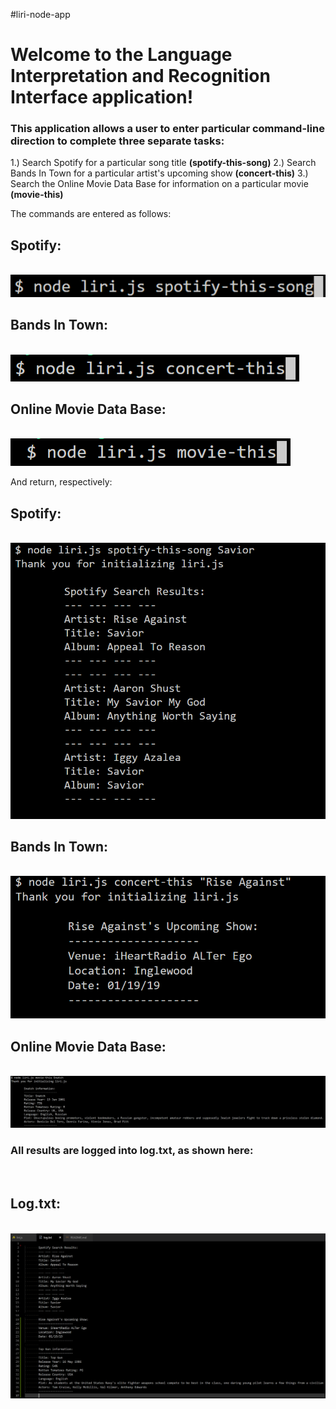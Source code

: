 #liri-node-app
<h1>Welcome to the Language Interpretation and Recognition Interface application!</h1>

<h3>This application allows a user to enter particular command-line direction to complete three separate tasks:</h3>
  1.) Search Spotify for a particular song title <b>(spotify-this-song)</b>
  2.) Search Bands In Town for a particular artist's upcoming show <b>(concert-this)</b>
  3.) Search the Online Movie Data Base for information on a particular movie <b>(movie-this)</b>

The commands are entered as follows:<br>
<h2>Spotify:</h2><br>
<img src="./images/spotify-command.png"><br>
<h2>Bands In Town:</h2><br>
<img src="./images/bit-command.png"><br>
<h2>Online Movie Data Base:</h2><br>
<img src="./images/omdb-command.png"><br>

And return, respectively:<br>

<h2>Spotify:</h2><br>
<img src="./images/spotify-result.png"><br>
<h2>Bands In Town:</h2><br>
<img src="./images/bit-result.png"><br>
<h2>Online Movie Data Base:</h2><br>
<img src="./images/omdb-result.png"><br>

<h3>All results are logged into log.txt, as shown here:</h3><br>
<h2>Log.txt:</h2><br>
<img src="./images/log.png"><br>
